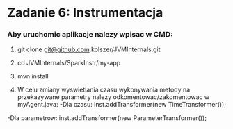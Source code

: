 # Zadanie 6: Instrumentacja

### Aby uruchomic aplikacje nalezy wpisac w CMD:

1. git clone git@github.com:kolszer/JVMInternals.git

2. cd JVMInternals/SparkInstr/my-app

3. mvn install

4. W celu zmiany wyswietlania czasu wykonywania metody na przekazywane parametry
nalezy odkomentowac/zakomentowac w myAgent.java:
-Dla czasu: inst.addTransformer(new TimeTransformer());

-Dla parametrow: inst.addTransformer(new ParameterTransformer());